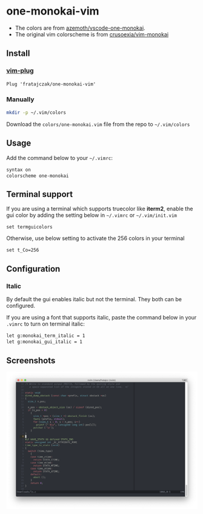 one-monokai-vim
===========

* The colors are from [azemoth/vscode-one-monokai](https://github.com/azemoh/vscode-one-monokai).
* The original vim colorscheme is from [crusoexia/vim-monokai](https://github.com/crusoexia/vim-monokai)

Install
-------

### [vim-plug](https://github.com/junegunn/vim-plug)

    Plug 'fratajczak/one-monokai-vim'

### Manually

```bash
mkdir -p ~/.vim/colors
```
    
Download the `colors/one-monokai.vim` file from the repo to `~/.vim/colors`

Usage
-----

Add the command below to your `~/.vimrc`:

```VimL
syntax on
colorscheme one-monokai
```

Terminal support
----------------

If you are using a terminal which supports truecolor like **iterm2**, enable the gui color by adding the setting below in `~/.vimrc` or `~/.vim/init.vim`

```VimL
set termguicolors
```

Otherwise, use below setting to activate the 256 colors in your terminal

```VimL
set t_Co=256
```

Configuration
-------------

### Italic

By default the gui enables italic but not the terminal. They both can be configured.
    
If you are using a font that supports italic, paste the command below in your `.vimrc` to turn on terminal italic:

    let g:monokai_term_italic = 1
    let g:monokai_gui_italic = 1

Screenshots
-----------

![c](screenshots/c.png)
